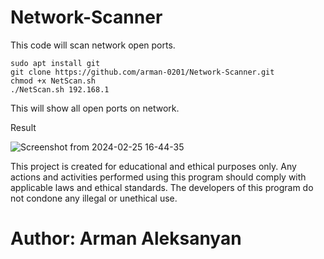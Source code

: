 # Network-Scanner

This code will scan network open ports.

```
sudo apt install git
git clone https://github.com/arman-0201/Network-Scanner.git
chmod +x NetScan.sh
./NetScan.sh 192.168.1

```

This will show all open ports on network.

Result

![Screenshot from 2024-02-25 16-44-35](https://github.com/arman-0201/Network-Scanner/assets/145873155/12b3c875-893c-40a8-8b08-7f0e867614a2)



This project is created for educational and ethical purposes only. Any actions and activities performed using this program should comply with applicable laws and ethical standards. The developers of this program do not condone any illegal or unethical use.

# Author: Arman Aleksanyan
